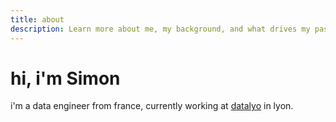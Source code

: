 ```yaml
---
title: about
description: Learn more about me, my background, and what drives my passion for web development and technology.
---
```


# hi, i'm Simon

i'm a data engineer from france, currently working at [datalyo](https://www.datalyo.com 'datalyo') in lyon.


